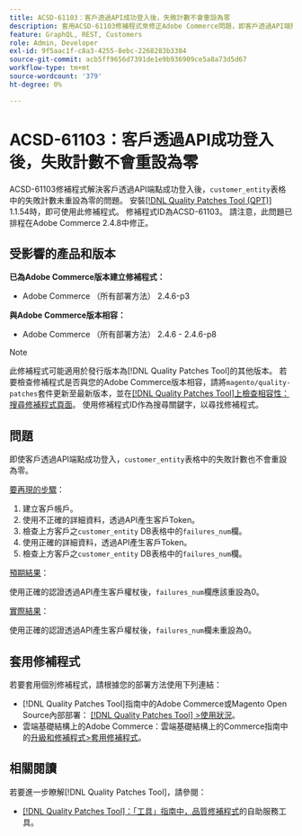 ```yaml
---
title: ACSD-61103：客戶透過API成功登入後，失敗計數不會重設為零
description: 套用ACSD-61103修補程式來修正Adobe Commerce問題，即客戶透過API端點成功登入後，「customer_entity」表格中的失敗計數未重設為零。
feature: GraphQL, REST, Customers
role: Admin, Developer
exl-id: 9f5aac1f-c8a3-4255-8ebc-2268283b3384
source-git-commit: acb5ff9656d7391de1e9b936909ce5a8a73d5d67
workflow-type: tm+mt
source-wordcount: '379'
ht-degree: 0%

---
```


# ACSD-61103：客戶透過API成功登入後，失敗計數不會重設為零

ACSD-61103修補程式解決客戶透過API端點成功登入後，`customer_entity`表格中的失敗計數未重設為零的問題。 安裝[[!DNL Quality Patches Tool (QPT)]](/help/tools/quality-patches-tool/quality-patches-tool-to-self-serve-quality-patches.md) 1.1.54時，即可使用此修補程式。 修補程式ID為ACSD-61103。 請注意，此問題已排程在Adobe Commerce 2.4.8中修正。

## 受影響的產品和版本

**已為Adobe Commerce版本建立修補程式：**

* Adobe Commerce （所有部署方法） 2.4.6-p3

**與Adobe Commerce版本相容：**

* Adobe Commerce （所有部署方法） 2.4.6 - 2.4.6-p8

>[!NOTE]
>
>此修補程式可能適用於發行版本為[!DNL Quality Patches Tool]的其他版本。 若要檢查修補程式是否與您的Adobe Commerce版本相容，請將`magento/quality-patches`套件更新至最新版本，並在[[!DNL Quality Patches Tool]上檢查相容性：搜尋修補程式頁面](https://experienceleague.adobe.com/tools/commerce-quality-patches/index.html?lang=zh-Hant)。 使用修補程式ID作為搜尋關鍵字，以尋找修補程式。

## 問題

即使客戶透過API端點成功登入，`customer_entity`表格中的失敗計數也不會重設為零。

<u>要再現的步驟</u>：

1. 建立客戶帳戶。
1. 使用不正確的詳細資料，透過API產生客戶Token。
1. 檢查上方客戶之`customer_entity` DB表格中的`failures_num`欄。
1. 使用正確的詳細資料，透過API產生客戶Token。
1. 檢查上方客戶之`customer_entity` DB表格中的`failures_num`欄。

<u>預期結果</u>：

使用正確的認證透過API產生客戶權杖後，`failures_num`欄應該重設為0。

<u>實際結果</u>：

使用正確的認證透過API產生客戶權杖後，`failures_num`欄未重設為0。

## 套用修補程式

若要套用個別修補程式，請根據您的部署方法使用下列連結：

* [!DNL Quality Patches Tool]指南中的Adobe Commerce或Magento Open Source內部部署： [[!DNL Quality Patches Tool] >使用狀況](/help/tools/quality-patches-tool/usage.md)。
* 雲端基礎結構上的Adobe Commerce：雲端基礎結構上的Commerce指南中的[升級和修補程式>套用修補程式](https://experienceleague.adobe.com/docs/commerce-cloud-service/user-guide/develop/upgrade/apply-patches.html?lang=zh-Hant)。

## 相關閱讀

若要進一步瞭解[!DNL Quality Patches Tool]，請參閱：

* [[!DNL Quality Patches Tool]：「工具」指南中，品質修補程式](/help/tools/quality-patches-tool/quality-patches-tool-to-self-serve-quality-patches.md)的自助服務工具。
